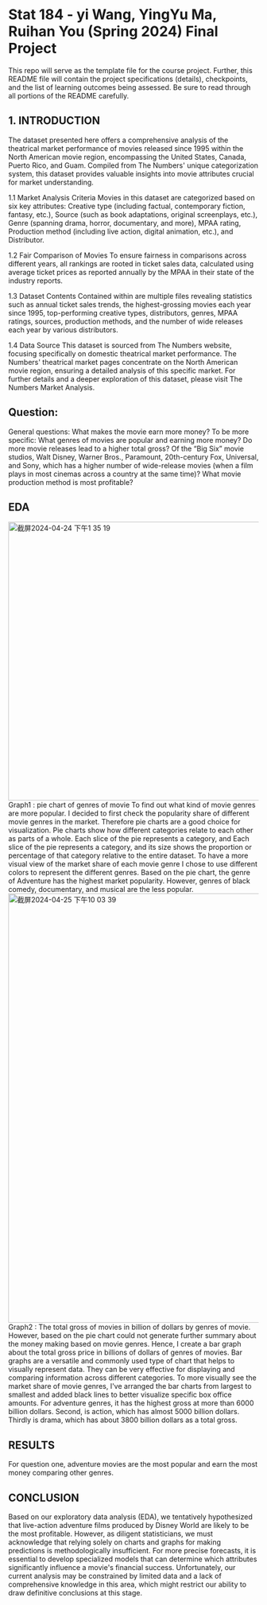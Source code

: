# Stat 184 - yi Wang, YingYu Ma, Ruihan You (Spring 2024) Final Project

This repo will serve as the template file for the course project. Further, this README file will contain the project specifications (details), checkpoints, and the list of learning outcomes being assessed. Be sure to read through all portions of the README carefully.

## 1. INTRODUCTION
The dataset presented here offers a comprehensive analysis of the theatrical market performance of movies released since 1995 within the North American movie region, encompassing the United States, Canada, Puerto Rico, and Guam. Compiled from The Numbers' unique categorization system, this dataset provides valuable insights into movie attributes crucial for market understanding.

1.1 Market Analysis Criteria
Movies in this dataset are categorized based on six key attributes: Creative type (including factual, contemporary fiction, fantasy, etc.), Source (such as book adaptations, original screenplays, etc.), Genre (spanning drama, horror, documentary, and more), MPAA rating, Production method (including live action, digital animation, etc.), and Distributor.

1.2 Fair Comparison of Movies
To ensure fairness in comparisons across different years, all rankings are rooted in ticket sales data, calculated using average ticket prices as reported annually by the MPAA in their state of the industry reports.

1.3 Dataset Contents
Contained within are multiple files revealing statistics such as annual ticket sales trends, the highest-grossing movies each year since 1995, top-performing creative types, distributors, genres, MPAA ratings, sources, production methods, and the number of wide releases each year by various distributors.

1.4 Data Source
This dataset is sourced from The Numbers website, focusing specifically on domestic theatrical market performance. The Numbers' theatrical market pages concentrate on the North American movie region, ensuring a detailed analysis of this specific market.
For further details and a deeper exploration of this dataset, please visit The Numbers Market Analysis.

## Question:
General questions:
What makes the movie earn more money? 
To be more specific:
What genres of movies are popular and earning more money?
Do more movie releases lead to a higher total gross? Of the “Big Six” movie studios, Walt Disney, Warner Bros., Paramount, 20th-century Fox, Universal, and Sony, which has a higher number of wide-release movies (when a film plays in most cinemas across a country at the same time)?
What movie production method is most profitable?

## EDA
<img width="561" alt="截屏2024-04-24 下午1 35 19" src="https://github.com/STAT184-Spring2024-Sec001/STAT184-Final-Yi-Wang-RuiHan-You-YingyYu-Ma/assets/119536824/7d472ec5-cb63-4af7-a616-58e3935fd730">
Graph1 : pie chart of genres of movie
To find out what kind of movie genres are more popular. I decided to first check the popularity share of different movie genres in the market. Therefore pie charts are a good choice for visualization. Pie charts show how different categories relate to each other as parts of a whole. Each slice of the pie represents a category, and Each slice of the pie represents a category, and its size shows the proportion or percentage of that category relative to the entire dataset. To have a more visual view of the market share of each movie genre I chose to use different colors to represent the different genres. Based on the pie chart, the genre of Adventure has the highest market popularity. However, genres of black comedy, documentary, and musical are the less popular.

<img width="864" alt="截屏2024-04-25 下午10 03 39" src="https://github.com/STAT184-Spring2024-Sec001/STAT184-Final-Yi-Wang-RuiHan-You-YingyYu-Ma/assets/119536824/ee8e4d53-b467-4ef7-a179-9093f6eb2756">
Graph2 : The total gross of movies in billion of dollars by genres of movie.
However, based on the pie chart could not generate further summary about the money making based on movie genres. Hence, I create a bar graph about the total gross price in billions of dollars of genres of movies. Bar graphs are a versatile and commonly used type of chart that helps to visually represent data. They can be very effective for displaying and comparing information across different categories. To more visually see the market share of movie genres, I've arranged the bar charts from largest to smallest and added black lines to better visualize specific box office amounts. For adventure genres, it has the highest gross at more than 6000 billion dollars. Second, is action, which has almost 5000 billion dollars. Thirdly is drama, which has about 3800 billion dollars as a total gross. 

## RESULTS
For question one, adventure movies are the most popular and earn the most money comparing other genres.
 


## CONCLUSION
Based on our exploratory data analysis (EDA), we tentatively hypothesized that live-action adventure films produced by Disney World are likely to be the most profitable. However, as diligent statisticians, we must acknowledge that relying solely on charts and graphs for making predictions is methodologically insufficient. For more precise forecasts, it is essential to develop specialized models that can determine which attributes significantly influence a movie's financial success. Unfortunately, our current analysis may be constrained by limited data and a lack of comprehensive knowledge in this area, which might restrict our ability to draw definitive conclusions at this stage. 


